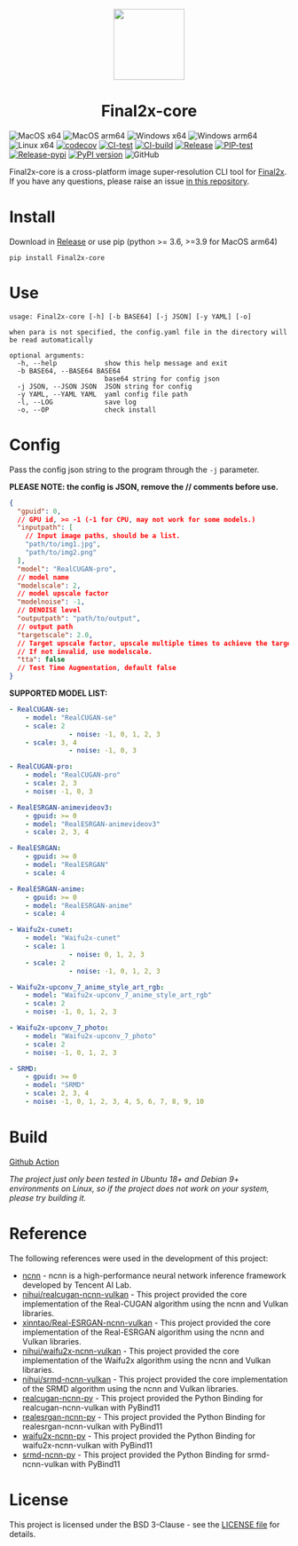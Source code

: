 <p align="center">

<img src="https://s2.loli.net/2023/06/19/547qRecHdnJIbKu.png" height="128">

</p>

<h1 align="center"> Final2x-core </h1>

![MacOS x64](https://img.shields.io/badge/Support-MacOS%20x64-blue?logo=Apple&style=flat-square)
![MacOS arm64](https://img.shields.io/badge/Support-MacOS%20arm64-blue?logo=Apple&style=flat-square)
![Windows x64](https://img.shields.io/badge/Support-Windows%20x64-blue?logo=Windows&style=flat-square)
![Windows arm64](https://img.shields.io/badge/Support-Windows%20arm64-blue?logo=Windows&style=flat-square)
![Linux x64](https://img.shields.io/badge/Support-Linux%20x64-blue?logo=Linux&style=flat-square)
[![codecov](https://codecov.io/gh/Tohrusky/Final2x-core/branch/main/graph/badge.svg?token=B2TNKYN4O4)](https://codecov.io/gh/Tohrusky/Final2x-core)
[![CI-test](https://github.com/Tohrusky/Final2x-core/actions/workflows/CI-test.yml/badge.svg)](https://github.com/Tohrusky/Final2x-core/actions/workflows/CI-test.yml)
[![CI-build](https://github.com/Tohrusky/Final2x-core/actions/workflows/CI-build.yml/badge.svg)](https://github.com/Tohrusky/Final2x-core/actions/workflows/CI-build.yml)
[![Release](https://github.com/Tohrusky/Final2x-core/actions/workflows/Release.yml/badge.svg)](https://github.com/Tohrusky/Final2x-core/actions/workflows/Release.yml)
[![PIP-test](https://github.com/Tohrusky/Final2x-core/actions/workflows/PIP-test.yml/badge.svg)](https://github.com/Tohrusky/Final2x-core/actions/workflows/PIP-test.yml)
[![Release-pypi](https://github.com/Tohrusky/Final2x-core/actions/workflows/Release-pypi.yml/badge.svg)](https://github.com/Tohrusky/Final2x-core/actions/workflows/Release-pypi.yml)
[![PyPI version](https://badge.fury.io/py/Final2x-core.svg)](https://badge.fury.io/py/Final2x-core)
![GitHub](https://img.shields.io/github/license/Tohrusky/Final2x-core)

Final2x-core is a cross-platform image super-resolution CLI tool for [Final2x](https://github.com/Tohrusky/Final2x). If you have any questions, please raise an issue [in this repository](https://github.com/Tohrusky/Final2x).

# Install

Download in [Release](https://github.com/Tohrusky/Final2x-core/releases) or use pip (python >= 3.6, >=3.9 for MacOS
arm64)

```shell
pip install Final2x-core
```

# Use

```shell
usage: Final2x-core [-h] [-b BASE64] [-j JSON] [-y YAML] [-o]

when para is not specified, the config.yaml file in the directory will be read automatically

optional arguments:
  -h, --help            show this help message and exit
  -b BASE64, --BASE64 BASE64
                        base64 string for config json
  -j JSON, --JSON JSON  JSON string for config
  -y YAML, --YAML YAML  yaml config file path
  -l, --LOG             save log
  -o, --OP              check install
```

# Config

Pass the config json string to the program through the `-j` parameter.

**PLEASE NOTE: the config is JSON, remove the // comments before use.**

```json
{
  "gpuid": 0,
  // GPU id, >= -1 (-1 for CPU, may not work for some models.)
  "inputpath": [
    // Input image paths, should be a list.
    "path/to/img1.jpg",
    "path/to/img2.png"
  ],
  "model": "RealCUGAN-pro",
  // model name
  "modelscale": 2,
  // model upscale factor
  "modelnoise": -1,
  // DENOISE level
  "outputpath": "path/to/output",
  // output path
  "targetscale": 2.0,
  // Target upscale factor, upscale multiple times to achieve the target upscale factor.
  // If not invalid, use modelscale.
  "tta": false
  // Test Time Augmentation, default false
}
```

**SUPPORTED MODEL LIST:**

```yaml
- RealCUGAN-se:
    - model: "RealCUGAN-se"
    - scale: 2
               - noise: -1, 0, 1, 2, 3
    - scale: 3, 4
               - noise: -1, 0, 3

- RealCUGAN-pro:
    - model: "RealCUGAN-pro"
    - scale: 2, 3
    - noise: -1, 0, 3

- RealESRGAN-animevideov3:
    - gpuid: >= 0
    - model: "RealESRGAN-animevideov3"
    - scale: 2, 3, 4

- RealESRGAN:
    - gpuid: >= 0
    - model: "RealESRGAN"
    - scale: 4

- RealESRGAN-anime:
    - gpuid: >= 0
    - model: "RealESRGAN-anime"
    - scale: 4

- Waifu2x-cunet:
    - model: "Waifu2x-cunet"
    - scale: 1
               - noise: 0, 1, 2, 3
    - scale: 2
               - noise: -1, 0, 1, 2, 3

- Waifu2x-upconv_7_anime_style_art_rgb:
    - model: "Waifu2x-upconv_7_anime_style_art_rgb"
    - scale: 2
    - noise: -1, 0, 1, 2, 3

- Waifu2x-upconv_7_photo:
    - model: "Waifu2x-upconv_7_photo"
    - scale: 2
    - noise: -1, 0, 1, 2, 3

- SRMD:
    - gpuid: >= 0
    - model: "SRMD"
    - scale: 2, 3, 4
    - noise: -1, 0, 1, 2, 3, 4, 5, 6, 7, 8, 9, 10
```

# Build

[Github Action](https://github.com/Tohrusky/Final2x-core/actions/workflows/CI-build.yml)

*The project just only been tested in Ubuntu 18+ and Debian 9+ environments on Linux, so if the project does not work on
your system, please try building it.*

# Reference

The following references were used in the development of this project:

- [ncnn](https://github.com/Tencent/ncnn) - ncnn is a high-performance neural network inference framework developed by
  Tencent AI Lab.
- [nihui/realcugan-ncnn-vulkan](https://github.com/nihui/realcugan-ncnn-vulkan) - This project provided the core
  implementation of the Real-CUGAN algorithm using the ncnn and Vulkan libraries.
- [xinntao/Real-ESRGAN-ncnn-vulkan](https://github.com/xinntao/Real-ESRGAN-ncnn-vulkan) - This project provided the core
  implementation of the Real-ESRGAN algorithm using the ncnn and Vulkan
  libraries.
- [nihui/waifu2x-ncnn-vulkan](https://github.com/nihui/waifu2x-ncnn-vulkan) - This project provided the core
  implementation of the Waifu2x algorithm using the ncnn and Vulkan libraries.
- [nihui/srmd-ncnn-vulkan](https://github.com/nihui/srmd-ncnn-vulkan) - This project provided the core implementation of
  the SRMD algorithm using the ncnn and Vulkan libraries.
- [realcugan-ncnn-py](https://github.com/Tohrusky/realcugan-ncnn-py) - This project provided the Python Binding for
  realcugan-ncnn-vulkan with PyBind11
- [realesrgan-ncnn-py](https://github.com/Tohrusky/realesrgan-ncnn-py) - This project provided the Python Binding for
  realesrgan-ncnn-vulkan with PyBind11
- [waifu2x-ncnn-py](https://github.com/Tohrusky/waifu2x-ncnn-py) - This project provided the Python Binding for
  waifu2x-ncnn-vulkan with PyBind11
- [srmd-ncnn-py](https://github.com/Tohrusky/srmd-ncnn-py) - This project provided the Python Binding for
  srmd-ncnn-vulkan
  with PyBind11

# License

This project is licensed under the BSD 3-Clause - see
the [LICENSE file](https://github.com/Tohrusky/Final2x-core/blob/main/LICENSE) for details.
